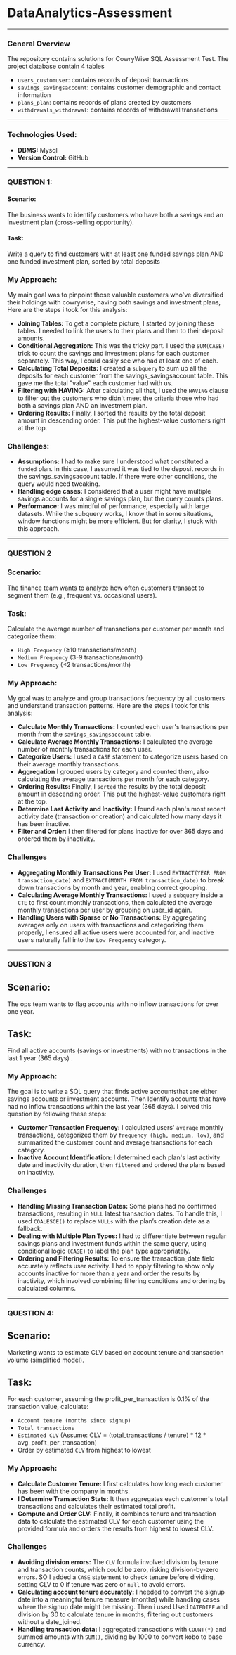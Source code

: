 # DataAnalytics-Assessment

---

### General Overview
The repository contains solutions for CowryWise SQL Assessment Test. The project database contain 4 tables
- `users_customuser`: contains records of deposit transactions
-  `savings_savingsaccount`: contains customer demographic and contact information
- `plans_plan`: contains records of plans created by customers
- `withdrawals_withdrawal`: contains  records of withdrawal transactions

---

### Technologies Used:
- **DBMS:** Mysql
- **Version Control:** GitHub

---

### QUESTION 1:
#### Scenario: 
The business wants to identify customers who have both a savings and an investment plan (cross-selling opportunity).
#### Task: 
Write a query to find customers with at least one funded savings plan AND one funded investment plan, sorted by total deposits

### My Approach: 
My main goal was to pinpoint those valuable customers who've diversified their holdings with cowrywise, having both savings and investment plans, Here are the steps i took for this analysis:
- **Joining Tables:** To get a complete picture, I started by joining these tables. I needed to link the users to their plans and then to their deposit amounts.
- **Conditional Aggregation:** This was the tricky part. I used the `SUM(CASE)` trick to count the savings and investment plans for each customer separately. This way, I could easily see who had at least one of each.
- **Calculating Total Deposits:** I created a `subquery` to sum up all the deposits for each customer from the savings_savingsaccount table. This gave me the total "value" each customer had with us.
- **Filtering with HAVING:** After calculating all that, I used the `HAVING` clause to filter out the customers who didn't meet the criteria those who had both a savings plan AND an investment plan.
- **Ordering Results:** Finally, I sorted the results by the total deposit amount in descending order. This put the highest-value customers right at the top.

### Challenges:
- **Assumptions:** I had to make sure I understood what constituted a `funded` plan. In this case, I assumed it was tied to the deposit records in the savings_savingsaccount table. If there were other conditions, the query would need tweaking.
- **Handling edge cases:** I considered that a user might have multiple savings accounts for a single savings plan, but the query counts plans.
- **Performance:** I was mindful of performance, especially with large datasets. While the subquery works, I know that in some situations, window functions might be more efficient. But for clarity, I stuck with this approach.

--- 

### QUESTION 2
### Scenario: 
The finance team wants to analyze how often customers transact to segment them (e.g., frequent vs. occasional users).
### Task:  
Calculate the average number of transactions per customer per month and categorize them:
- `High Frequency` (≥10 transactions/month)
- `Medium Frequency` (3-9 transactions/month)
- `Low Frequency` (≤2 transactions/month)

### My Approach:
My goal was to analyze and group transactions frequency by all customers and understand transaction patterns. Here are the steps i took for this analysis:

- **Calculate Monthly Transactions:**  I counted each user's transactions per month from the `savings_savingsaccount` table.
- **Calculate Average Monthly Transactions:** I calculated the average number of monthly transactions for each user. 
- **Categorize Users:** I used a `CASE` statement to categorize users based on their average monthly transactions.
- **Aggregation** I grouped users by category and counted them, also calculating the average transactions per month for each category.
- **Ordering Results:** Finally, I `sorted` the results by the total deposit amount in descending order. This put the highest-value customers right at the top.
- **Determine Last Activity and Inactivity:** I found each plan's most recent activity date (transaction or creation) and calculated how many days it has been inactive.
- **Filter and Order:** I then filtered for plans inactive for over 365 days and ordered them by inactivity.

### Challenges
- **Aggregating Monthly Transactions Per User:** I used `EXTRACT(YEAR FROM transaction_date)` and `EXTRACT(MONTH FROM transaction_date)` to break down transactions by month and year, enabling correct grouping.
- **Calculating Average Monthly Transactions:** I used a `subquery` inside a `CTE` to first count monthly transactions, then calculated the average monthly transactions per user by grouping on user_id again.
- **Handling Users with Sparse or No Transactions:** By aggregating averages only on users with transactions and categorizing them properly, I ensured all active users were accounted for, and inactive users naturally fall into the `Low Frequency` category.

---

### QUESTION 3
## Scenario: 
The ops team wants to flag accounts with no inflow transactions for over one year.
## Task: 
Find all active accounts (savings or investments) with no transactions in the last 1 year (365 days) .

### My Approach:
The goal is to write a SQL query that finds active accountsthat are either savings accounts or investment accounts. Then Identify accounts that have had no inflow transactions within the last year (365 days). I solved this question by following these steps:

- **Customer Transaction Frequency:**  I calculated users' `average` monthly transactions, categorized them by `frequency (high, medium, low)`, and summarized the customer count and average transactions for each category.
- **Inactive Account Identification:**  I determined each plan's last activity date and inactivity duration, then `filtered` and ordered the plans based on inactivity. 

### Challenges
- **Handling Missing Transaction Dates:** Some plans had no confirmed transactions, resulting in `NULL` latest transaction dates. To handle this, I used `COALESCE()` to replace `NULLs` with the plan’s creation date as a fallback.
- **Dealing with Multiple Plan Types:** I had to differentiate between regular savings plans and investment funds within the same query, using conditional logic `(CASE)` to label the plan type appropriately.
- **Ordering and Filtering Results:** To ensure the transaction_date field accurately reflects user activity. I had to apply filtering to show only accounts inactive for more than a year and order the results by inactivity, which involved combining filtering conditions and ordering by calculated columns.

--- 

### QUESTION 4:
## Scenario:  
Marketing wants to estimate CLV based on account tenure and transaction volume (simplified model).
## Task: 
For each customer, assuming the profit_per_transaction is 0.1% of the transaction value, calculate:
- `Account tenure (months since signup)`
- `Total transactions`
- `Estimated CLV` (Assume: CLV = (total_transactions / tenure) * 12 * avg_profit_per_transaction)
- Order by estimated `CLV` from highest to lowest


### My Approach:
- **Calculate Customer Tenure:**  I first calculates how long each customer has been with the company in months.
- **I Determine Transaction Stats:**  It then aggregates each customer's total transactions and calculates their estimated total profit.
- **Compute and Order CLV:** Finally, it combines tenure and transaction data to calculate the estimated CLV for each customer using the provided formula and orders the results from highest to lowest CLV.

### Challenges

- **Avoiding division errors:** The `CLV` formula involved division by tenure and transaction counts, which could be zero, risking division-by-zero errors. SO I added a `CASE` statement to check tenure before dividing, setting CLV to 0 if tenure was zero or `null` to avoid errors.
- **Calculating account tenure accurately:** I needed to convert the signup date into a meaningful tenure measure (months) while handling cases where the signup date might be missing. Then i used Used `DATEDIFF` and division by 30 to calculate tenure in months, filtering out customers without a date_joined.
- **Handling transaction data:** I aggregated transactions with `COUNT(*)` and summed amounts with `SUM()`, dividing by 1000 to convert kobo to base currency.
